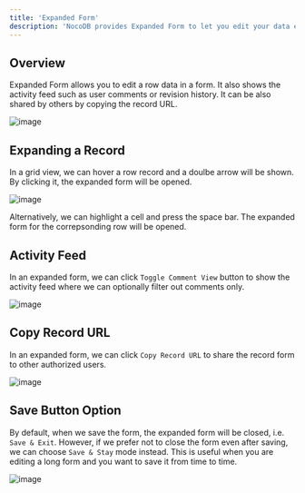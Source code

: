 ```yaml
---
title: 'Expanded Form'
description: 'NocoDB provides Expanded Form to let you edit your data easily'
---
```


## Overview

Expanded Form allows you to edit a row data in a form. It also shows the activity feed such as user comments or revision history. It can be also shared by others by copying the record URL.

![image](https://user-images.githubusercontent.com/35857179/203273340-987b1242-9c78-4195-9ca2-3d3c49c7bccf.png)

## Expanding a Record

In a grid view, we can hover a row record and a doulbe arrow will be shown. By clicking it, the expanded form will be opened.

![image](https://user-images.githubusercontent.com/35857179/203274054-d20dc12b-7da8-4e6b-a144-19859b3c1c9c.png)

Alternatively, we can highlight a cell and press the space bar. The expanded form for the correpsonding row will be opened.

## Activity Feed

In an expanded form, we can click `Toggle Comment View` button to show the activity feed where we can optionally filter out comments only.

![image](https://user-images.githubusercontent.com/35857179/203275800-c8bc93f1-2a99-4766-8b81-70208c5675ca.png)

## Copy Record URL

In an expanded form, we can click `Copy Record URL` to share the record form to other authorized users.

![image](https://user-images.githubusercontent.com/35857179/203276149-bc97c70a-8bbf-48b4-a3fb-dd437c9405d3.png)

## Save Button Option

By default, when we save the form, the expanded form will be closed, i.e. `Save & Exit`. However, if we prefer not to close the form even after saving, we can choose `Save & Stay` mode instead. This is useful when you are editing a long form and you want to save it from time to time.

![image](https://user-images.githubusercontent.com/35857179/203276349-5d5c68d6-4523-41ae-8e23-312d2f6e9caa.png)